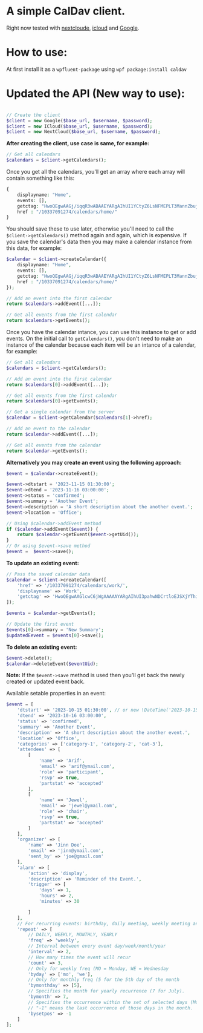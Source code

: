 # A simple CalDav client.

Right now tested with [nextcloude](https://nextcloud.com/), [icloud](https://developer.apple.com/documentation/devicemanagement/caldav) and [Google](https://developers.google.com/calendar/caldav/v2/guide).


# How to use:

At first install it as a `wpfluent-package` using `wpf package:install caldav`

# Updated the API (New way to use):

```php

// Create the client
$client = new Google($base_url, $username, $password);
$client = new ICloud($base_url, $username, $password);
$client = new NextCloud($base_url, $username, $password);
```

**After creating the client, use case is same, for example:**

```php
// Get all calendars
$calendars = $client->getCalendars();
```
Once you get all the calendars, you'll get an array where each array will contain something like this:

```php
{
    displayname: "Home",
    events: [],
    getctag: "HwoQEgwAAGj/iqqR3wABAAEYARgAIhUI1YCtyZ6LsNFMEPLT3MannZbujAEoAA==",
    href : "/10337091274/calendars/home/"
}
```

You should save these to use later, otherwise you'll need to call the `$client->getCalendars()` method again and again, which is expensive. If you save the calendar's data then you may make a calendar instance from this data, for example:

```php
$calendar = $client->createCalendar({
    displayname: "Home",
    events: [],
    getctag: "HwoQEgwAAGj/iqqR3wABAAEYARgAIhUI1YCtyZ6LsNFMEPLT3MannZbujAEoAA==",
    href : "/10337091274/calendars/home/"
});

// Add an event into the first calendar
return $calendars->addEvent([...]);

// Get all events from the first calendar
return $calendars->getEvents();
```

Once you have the calendar intance, you can use this instance to get or add events. On the initial call to `getCalendars()`, you don't need to make an instance of the calendar because each item will be an intance of a calendar, for example:

```php
// Get all calendars
$calendars = $client->getCalendars();

// Add an event into the first calendar
return $calendars[0]->addEvent([...]);

// Get all events from the first calendar
return $calendars[0]->getEvents();

// Get a single calendar from the server
$calendar = $client->getCalendar($calendars[1]->href);

// Add an event to the calendar
return $calendar->addEvent([...]);

// Get all events from the calendar
return $calendar->getEvents();
```

**Alternatively you may create an event using the following approach:**

```php
$event = $calendar->createEvent();

$event->dtstart = '2023-11-15 01:30:00';
$event->dtend = '2023-11-16 03:00:00';
$event->status = 'confirmed';
$event->summary = 'Another Event';
$event->description = 'A short description about the another event.';
$event->location = 'Office';

// Using $calendar->addEvent method
if ($calendar->addEvent($event)) {
    return $calendar->getEvent($event->getUid());
}
// Or using $event->save method
$event =  $event->save();
```

**To update an existing event:**

```php
// Pass the saved calendar data
$calendar = $client->createCalendar([
    'href' => '/10337091274/calendars/work/',
    'displayname' => 'Work',
    'getctag' => 'HwoQEgwAAGlcwC6jWgAAAAAYARgAIhUI3pahwNDCrtloEJSXjYThi4nzhwEoAA==',
]);

$events = $calendar->getEvents();

// Update the first event
$events[0]->summary = 'New Summary';
$updatedEevent = $events[0]->save();
```

**To delete an existing event:**

```php
$event->delete();
$calendar->deleteEvent($eventUid);
```

**Note:** If the `$event->save` method is used then you'll get back the newly created or updated event back.

Available setable properties in an event:

```php
$event = [
    'dtstart' => '2023-10-15 01:30:00', // or new \DateTime('2023-10-15 03:00:00')
    'dtend' => '2023-10-16 03:00:00',
    'status' => 'confirmed',
    'summary' => 'Another Event',
    'description' => 'A short description about the another event.',
    'location' => 'Office',
    'categories' => ['category-1', 'category-2', 'cat-3'],
    'attendees' => [
        [
            'name' => 'Arif',
            'email' => 'arif@ymail.com',
            'role' => 'participant',
            'rsvp' => true,
            'partstat' => 'accepted'
        ],
        [
            'name' => 'Jewel',
            'email' => 'jewel@ymail.com',
            'role' => 'chair',
            'rsvp' => true,
            'partstat' => 'accepted'
        ]
    ],
    'organizer' => [
        'name' => 'Jinn Doe',
        'email' => 'jinn@ymail.com',
        'sent_by' => 'joe@gmail.com'
    ],
    'alarm' => [
        'action' => 'display',
        'description' => 'Reminder of the Event.',
        'trigger' => [
            'days' => 1,
            'hours' => 2,
            'minutes' => 30

        ]
    ],
    // For recurring events: birthday, daily meeting, weekly meeting and so on.
    'repeat' => [
        // DAILY, WEEKLY, MONTHLY, YEARLY
        'freq' => 'weekly',
        // Interval between every event day/week/month/year
        'interval' => 2,
        // How many times the event will recur
        'count' => 3,
        // Only for weekly freq (MO = Monday, WE = Wednesday
        'byday' => ['mo', 'we'],
        // Only for monthly freq (5 for the 5th day of the month
        'bymonthday' => [5],
        // Specifies the month for yearly recurrence (7 for July).
        'bymonth' => 7,
        // Specifies the occurrence within the set of selected days (Monday and Wednesday).
        // "-1" means the last occurrence of those days in the month.
        'bysetpos' => -1
    ]
];
```